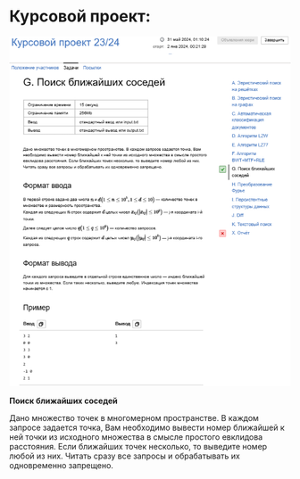 # Курсовой проект: 

![image](.img/1.png)

**Поиск ближайших соседей**

Дано множество точек в многомерном пространстве. В каждом запросе задается точка, Вам необходимо вывести номер ближайшей к ней точки из исходного множества в смысле простого евклидова расстояния. Если ближайших точек несколько, то выведите номер любой из них.
Читать сразу все запросы и обрабатывать их одновременно запрещено.